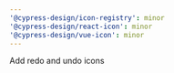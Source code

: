 ```yaml
---
'@cypress-design/icon-registry': minor
'@cypress-design/react-icon': minor
'@cypress-design/vue-icon': minor
---
```


Add redo and undo icons
